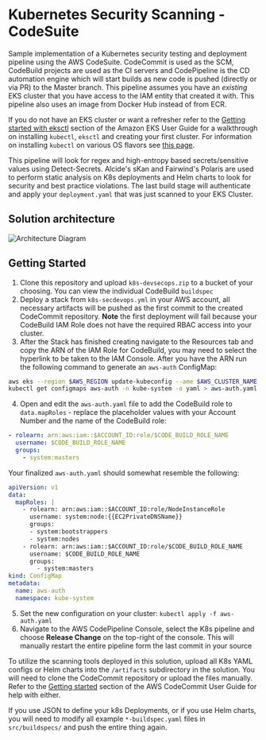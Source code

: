 # Kubernetes Security Scanning - CodeSuite 
Sample implementation of a Kubernetes security testing and deployment pipeline using the AWS CodeSuite. CodeCommit is used as the SCM, CodeBuild projects are used as the CI servers and CodePipeline is the CD automation engine which will start builds as new code is pushed (directly or via PR) to the Master branch. This pipeline assumes you have an *existing* EKS cluster that you have access to the IAM entity that created it with. This pipeline also uses an image from Docker Hub instead of from ECR.

If you do not have an EKS cluster or want a refresher refer to the [Getting started with eksctl](https://docs.aws.amazon.com/eks/latest/userguide/getting-started-eksctl.html) section of the Amazon EKS User Guide for a walkthrough on installing `kubectl`, `eksctl` and creating your first cluster. For information on installing `kubectl` on various OS flavors see [this page](https://kubernetes.io/docs/tasks/tools/install-kubectl/). 

This pipeline will look for regex and high-entropy based secrets/sensitive values using Detect-Secrets. Alcide's sKan and Fairwind's Polaris are used to perform static analysis on K8s deployments and Helm charts to look for security and best practice violations. The last build stage will authenticate and apply your `deployment.yaml` that was just scanned to your EKS Cluster.

## Solution architecture
![Architecture Diagram](./k8s-pipeline-architecture.jpg)

## Getting Started
1. Clone this repository and upload `k8s-devsecops.zip` to a bucket of your choosing. You can view the individual CodeBuild `buildspec`  
2. Deploy a stack from `k8s-secdevops.yml` in your AWS account, all necessary artifacts will be pushed as the first commit to the created CodeCommit repository. **Note** the first deployment will fail because your CodeBuild IAM Role does not have the required RBAC access into your cluster.
3. After the Stack has finished creating navigate to the Resources tab and copy the ARN of the IAM Role for CodeBuild, you may need to select the hyperlink to be taken to the IAM Console. After you have the ARN run the following command to generate an `aws-auth` ConfigMap:
```bash
aws eks --region $AWS_REGION update-kubeconfig --ame $AWS_CLUSTER_NAME
kubectl get configmaps aws-auth -n kube-system -o yaml > aws-auth.yaml
```
4. Open and edit the `aws-auth.yaml` file to add the CodeBuild role to `data.mapRoles` - replace the placeholder values with your Account Number and the name of the CodeBuild role:
```yaml
- rolearn: arn:aws:iam::$ACCOUNT_ID:role/$CODE_BUILD_ROLE_NAME
  username: $CODE_BUILD_ROLE_NAME
  groups:
    - system:masters
```
Your finalized `aws-auth.yaml` should somewhat resemble the following:
```yaml
apiVersion: v1
data:
  mapRoles: |
    - rolearn: arn:aws:iam::$ACCOUNT_ID:role/NodeInstanceRole
      username: system:node:{{EC2PrivateDNSName}}
      groups:
      - system:bootstrappers
      - system:nodes      
    - rolearn: arn:aws:iam::$ACCOUNT_ID:role/$CODE_BUILD_ROLE_NAME
      username: $CODE_BUILD_ROLE_NAME
      groups:
        - system:masters        
kind: ConfigMap
metadata:
  name: aws-auth
  namespace: kube-system
```
5. Set the new configuration on your cluster: `kubectl apply -f aws-auth.yaml`
6. Navigate to the AWS CodePipeline Console, select the K8s pipeline and choose **Release Change** on the top-right of the console. This will manually restart the entire pipeline form the last commit in your source

To utilize the scanning tools deployed in this solution, upload all K8s YAML configs or Helm charts into the `/artifacts` subdirectory in the solution. You will need to clone the CodeCommit repository or upload the files manually. Refer to the [Getting started](https://docs.aws.amazon.com/codecommit/latest/userguide/getting-started-topnode.html) section of the AWS CodeCommit User Guide for help with either.

If you use JSON to define your k8s Deployments, or if you use Helm charts, you will need to modify all example `*-buildspec.yaml` files in `src/buildspecs/` and push the entire thing again.